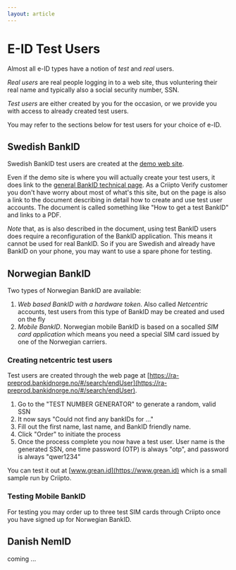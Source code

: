 ```yaml
---
layout: article
---
```


# E-ID Test Users

Almost all e-ID types have a notion of _test_ and _real_ users.

_Real users_ are real people logging in to a web site, thus voluntering their real name and typically also a social security number, SSN.

_Test users_ are either created by you for the occasion, or we provide you with access to already created test users. 

You may refer to the sections below for test users for your choice of e-ID.

## Swedish BankID

Swedish BankID test users are created at the <a href="https://demo.bankid.com/" target="_blank">demo web site</a>.   

Even if the demo site is where you will actually create your test users, it does link to the <a href="https://www.bankid.com/bankid-i-dina-tjanster/rp-info" target="_blank">general BankID technical page</a>. As a Criipto Verify customer you don't have worry about most of what's this site, but on the page is also a link to the document describing in detail how to create and use test user accounts. The document is called something like "How to get a test BankID" and links to a PDF.

_Note_ that, as is also described in the document, using test BankID users does require a reconfiguration of the BankID application. This means it cannot be used for real BankID. So if you are Swedish and already have BankID on your phone, you may want to use a spare phone for testing.

## Norwegian BankID

Two types of Norwegian BankID are available:

1. _Web based BankID with a hardware token_. Also called _Netcentric_ accounts, test users from this type of BankID may be created and used on the fly
2. _Mobile BankID_. Norwegian mobile BankID is based on a socalled _SIM card application_ which means you need a special SIM card issued by one of the Norwegian carriers. 

### Creating netcentric test users

Test users are created through the web page at [https://ra-preprod.bankidnorge.no/#/search/endUser](https://ra-preprod.bankidnorge.no/#/search/endUser).

1. Go to the "TEST NUMBER GENERATOR" to generate a random, valid SSN
2. It now says "Could not find any bankIDs for ..."
3. Fill out the first name, last name, and BankID friendly name.
4. Click "Order" to initiate the process
5. Once the process complete you now have a test user. User name is the generated SSN, one time password (OTP) is always "otp", and password is always "qwer1234"

You can test it out at [www.grean.id](https://www.grean.id) which is a small sample run by Criipto. 

### Testing Mobile BankID 

For testing you may order up to three test SIM cards through Criipto once you have signed up for Norwegian BankID.

## Danish NemID

coming ...